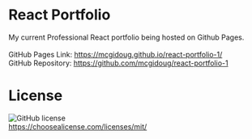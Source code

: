 # React Portfolio

My current Professional React portfolio being hosted on Github Pages.
<br/>
<br/>
GitHub Pages Link: https://mcgidoug.github.io/react-portfolio-1/
<br/>
GitHub Repository: https://github.com/mcgidoug/react-portfolio-1

# License

![GitHub license](https://img.shields.io/github/license/Naereen/StrapDown.js.svg)
<br/>
https://choosealicense.com/licenses/mit/

<!-- To update Github pages, you must first 'npm run deploy' in terminal before pushing -->

